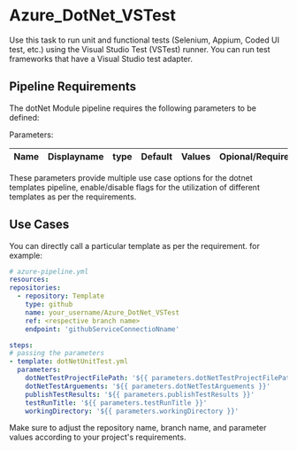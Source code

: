 # Azure_DotNet_VSTest
Use this task to run unit and functional tests (Selenium, Appium, Coded UI test, etc.) using the Visual Studio Test (VSTest) runner. You can run test frameworks that have a Visual Studio test adapter. 

## Pipeline Requirements

The dotNet Module pipeline requires the following parameters to be defined:

Parameters:

| Name  | Displayname | type | Default | Values | Opional/Required | Comments |
| ------------- | ------------- | :-------------: | :-------------: | :-------------: | :-------------: | ------------- |


These parameters provide multiple use case options for the dotnet templates pipeline, enable/disable flags for the utilization of different templates as per the requirements.


## Use Cases

You can directly call a particular template as per the requirement. for example: 

  ```yaml
  # azure-pipeline.yml
  resources:
  repositories:
    - repository: Template
      type: github
      name: your_username/Azure_DotNet_VSTest
      ref: <respective branch name>
      endpoint: 'githubServiceConnectioNname'

  steps:
  # passing the parameters
  - template: dotNetUnitTest.yml
    parameters:
      dotNetTestProjectFilePath: '${{ parameters.dotNetTestProjectFilePath }}' 
      dotNetTestArguements: '${{ parameters.dotNetTestArguements }}'
      publishTestResults: '${{ parameters.publishTestResults }}'
      testRunTitle: '${{ parameters.testRunTitle }}'
      workingDirectory: '${{ parameters.workingDirectory }}'                 

  ``` 
  
Make sure to adjust the repository name, branch name, and parameter values according to your project's requirements.

